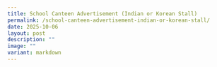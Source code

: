 ```yaml
---
title: School Canteen Advertisement (Indian or Korean Stall)
permalink: /school-canteen-advertisement-indian-or-korean-stall/
date: 2025-10-06
layout: post
description: ""
image: ""
variant: markdown
---
```


